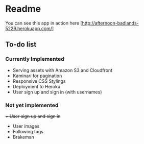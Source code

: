 # Readme

You can see this app in action here [http://afternoon-badlands-5229.herokuapp.com/]

## To-do list

### Currently Implemented
+ Serving assets with Amazon S3 and Cloudfront
+ Kaminari for pagination
+ Responsive CSS Stylings
+ Deployment to Heroku
+ User sign up and sign in (with usernames)

### Not yet implemented
~~+ User sign up and sign in~~
+ User images
+ Following tags
+ Brakeman
